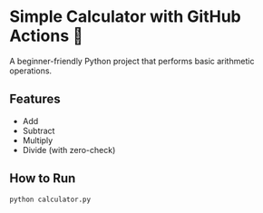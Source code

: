 # Simple Calculator with GitHub Actions 🧮

A beginner-friendly Python project that performs basic arithmetic operations.

## Features
- Add
- Subtract
- Multiply
- Divide (with zero-check)

## How to Run
```bash
python calculator.py
